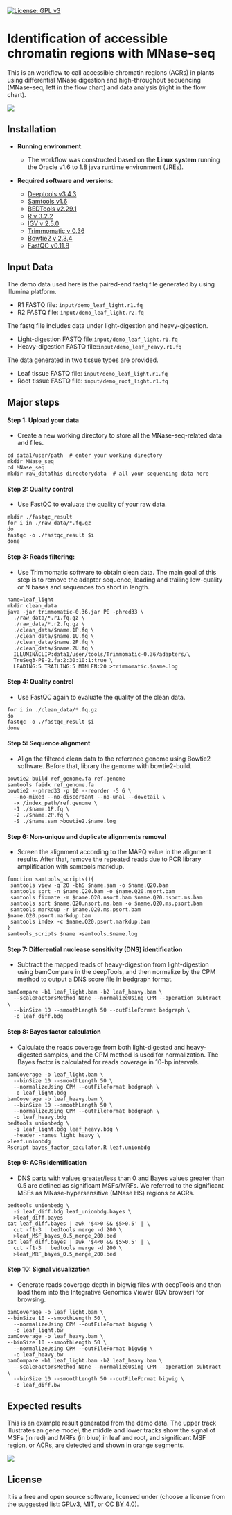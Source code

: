 [![License: GPL v3](https://img.shields.io/badge/License-GPL%20v3-blue.svg)](http://www.gnu.org/licenses/gpl-3.0)

# Identification of accessible chromatin regions with MNase-seq

This is an workflow to call accessible chromatin regions (ACRs) in plants using differential MNase digestion and high-throughput sequencing (MNase-seq, left in the flow chart) and data analysis (right in the flow chart).

![](workflow/1_Pepline.jpg)

## Installation

- __Running environment__: 
    - The workflow was constructed based on the __Linux system__ running the Oracle v1.6 to 1.8 java runtime environment (JREs).

- __Required software and versions__: 
    - [Deeptools v3.4.3](https://deeptools.readthedocs.io/en/latest/index.html) 
    - [Samtools v1.6](http://www.htslib.org/doc/samtools.html)
    - [BEDTools v2.29.1](https://bedtools.readthedocs.io/en/latest/content/bedtools-suite.html)
    - [R v 3.2.2](https://www.r-project.org/)
    - [IGV v 2.5.0](http://software.broadinstitute.org/software/igv/)
    - [Trimmomatic v 0.36](http://www.usadellab.org/cms/?page=trimmomatic)
    - [Bowtie2 v 2.3.4](http://bowtie-bio.sourceforge.net/bowtie2/index.shtml)
    - [FastQC v0.11.8](https://www.bioinformatics.babraham.ac.uk/projects/fastqc/)

## Input Data

The demo data used here is the paired-end fastq file generated by using Illumina platform.  
- R1 FASTQ file: `input/demo_leaf_light.r1.fq`
- R2 FASTQ file: `input/demo_leaf_light.r2.fq`

The fastq file includes data under light-digestion and heavy-gigestion.
- Light-digestion FASTQ file:`input/demo_leaf_light.r1.fq`
- Heavy-digestion FASTQ file:`input/demo_leaf_heavy.r1.fq`

The data generated in two tissue types are provided.
- Leaf tissue FASTQ file: `input/demo_leaf_light.r1.fq`
- Root tissue FASTQ file: `input/demo_root_light.r1.fq`

## Major steps

#### Step 1: Upload your data
- Create a new working directory to store all the MNase-seq-related data and files.

```
cd data1/user/path  # enter your working directory
mkdir MNase_seq
cd MNase_seq
mkdir raw_datathis directorydata  # all your sequencing data here
```

#### Step 2: Quality control
- Use FastQC to evaluate the quality of your raw data.

```
mkdir ./fastqc_result
for i in ./raw_data/*.fq.gz
do
fastqc -o ./fastqc_result $i
done
```

#### Step 3: Reads filtering: 
- Use Trimmomatic software to obtain clean data. The main goal of this step is to remove the adapter sequence, leading and trailing low-quality or N bases and sequences too short in length.
```
name=leaf_light
mkdir clean_data
java -jar trimmomatic-0.36.jar PE -phred33 \
  ./raw_data/*.r1.fq.gz \
  ./raw_data/*.r2.fq.gz \
  ./clean_data/$name.1P.fq \
  ./clean_data/$name.1U.fq \
  ./clean_data/$name.2P.fq \
  ./clean_data/$name.2U.fq \
  ILLUMINACLIP:data1/user/tools/Trimmomatic-0.36/adapters/\
  TruSeq3-PE-2.fa:2:30:10:1:true \
  LEADING:5 TRAILING:5 MINLEN:20 >trimmomatic.$name.log

```

#### Step 4: Quality control
- Use FastQC again to evaluate the quality of the clean data.
```
for i in ./clean_data/*.fq.gz
do
fastqc -o ./fastqc_result $i
done
```

#### Step 5: Sequence alignment
- Align the filtered clean data to the reference genome using Bowtie2 software. Before that, library the genome with bowtie2-build.
```
bowtie2-build ref_genome.fa ref.genome
samtools faidx ref_genome.fa
bowtie2 --phred33 -p 10 --reorder -5 6 \
  --no-mixed --no-discordant --no-unal --dovetail \
  -x /index_path/ref.genome \
  -1 ./$name.1P.fq \
  -2 ./$name.2P.fq \
  -S ./$name.sam >bowtie2.$name.log
```

#### Step 6: Non-unique and duplicate alignments removal
- Screen the alignment according to the MAPQ value in the alignment results. After that, remove the repeated reads due to PCR library amplification with samtools markdup.
```
function samtools_scripts(){
 samtools view -q 20 -bhS $name.sam -o $name.Q20.bam
 samtools sort -n $name.Q20.bam -o $name.Q20.nsort.bam
 samtools fixmate -m $name.Q20.nsort.bam $name.Q20.nsort.ms.bam
 samtools sort $name.Q20.nsort.ms.bam -o $name.Q20.ms.psort.bam
 samtools markdup -r $name.Q20.ms.psort.bam $name.Q20.psort.markdup.bam
 samtools index -c $name.Q20.psort.markdup.bam
}
samtools_scripts $name >samtools.$name.log
```

#### Step 7: Differential nuclease sensitivity (DNS) identification
- Subtract the mapped reads of heavy-digestion from light-digestion using bamCompare in the deepTools, and then normalize by the CPM method to output a DNS score file in bedgraph format.
```
bamCompare -b1 leaf_light.bam -b2 leaf_heavy.bam \
  --scaleFactorsMethod None --normalizeUsing CPM --operation subtract \
  --binSize 10 --smoothLength 50 --outFileFormat bedgraph \
  -o leaf_diff.bdg
```

#### Step 8: Bayes factor calculation
- Calculate the reads coverage from both light-digested and heavy-digested samples, and the CPM method is used for normalization. The Bayes factor is calculated for reads coverage in 10-bp intervals.
```
bamCoverage -b leaf_light.bam \
  --binSize 10 --smoothLength 50 \
  --normalizeUsing CPM --outFileFormat bedgraph \
  -o leaf_light.bdg
bamCoverage -b leaf_heavy.bam \
  --binSize 10 --smoothLength 50 \
  --normalizeUsing CPM --outFileFormat bedgraph \
  -o leaf_heavy.bdg
bedtools unionbedg \
  -i leaf_light.bdg leaf_heavy.bdg \
  -header -names light heavy \
>leaf.unionbdg
Rscript bayes_factor_caculator.R leaf.unionbdg
```

#### Step 9: ACRs identification
- DNS parts with values greater/less than 0 and Bayes values greater than 0.5 are defined as significant MSFs/MRFs. We referred to the significant MSFs as MNase-hypersensitive (MNase HS) regions or ACRs.
```
bedtools unionbedg \
  -i leaf_diff.bdg leaf_unionbdg.bayes \
  >leaf_diff.bayes
cat leaf_diff.bayes | awk '$4>0 && $5>0.5' | \
  cut -f1-3 | bedtools merge -d 200 \
  >leaf_MSF_bayes_0.5_merge_200.bed
cat leaf_diff.bayes | awk '$4<0 && $5>0.5' | \
  cut -f1-3 | bedtools merge -d 200 \
  >leaf_MRF_bayes_0.5_merge_200.bed
```

#### Step 10: Signal visualization
- Generate reads coverage depth in bigwig files with deepTools and then load them into the Integrative Genomics Viewer (IGV browser) for browsing.
```
bamCoverage -b leaf_light.bam \
--binSize 10 --smoothLength 50 \
  --normalizeUsing CPM --outFileFormat bigwig \
  -o leaf_light.bw
bamCoverage -b leaf_heavy.bam \
--binSize 10 --smoothLength 50 \
  --normalizeUsing CPM --outFileFormat bigwig \
  -o leaf_heavy.bw
bamCompare -b1 leaf_light.bam -b2 leaf_heavy.bam \
  --scaleFactorsMethod None --normalizeUsing CPM --operation subtract \
  --binSize 10 --smoothLength 50 --outFileFormat bigwig \
  -o leaf_diff.bw
```

## Expected results
This is an example result generated from the demo data. The upper track illustrates an gene model, the middle and lower tracks show the signal of MSFs (in red) and MRFs (in blue) in leaf and root, and significant MSF region, or ACRs, are detected and shown in orange segments. <br>


![](graphs/igv_snapshot_labeled.jpg)


## License
It is a free and open source software, licensed under []() (choose a license from the suggested list:  [GPLv3](https://github.com/github/choosealicense.com/blob/gh-pages/_licenses/gpl-3.0.txt), [MIT](https://github.com/github/choosealicense.com/blob/gh-pages/LICENSE.md), or [CC BY 4.0](https://github.com/github/choosealicense.com/blob/gh-pages/_licenses/cc-by-4.0.txt)).